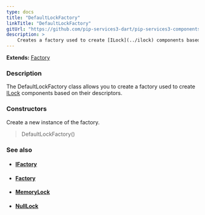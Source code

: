 ```yaml
---
type: docs
title: "DefaultLockFactory"
linkTitle: "DefaultLockFactory"
gitUrl: "https://github.com/pip-services3-dart/pip-services3-components-dart"
description: >
    Creates a factory used to create [ILock](../ilock) components based on their descriptors.
---
```


**Extends:** [Factory](../../build/factory)

### Description

The DefaultLockFactory class allows you to create a factory used to create [ILock](../ilock) components based on their descriptors.

### Constructors
Create a new instance of the factory.

> DefaultLockFactory()


### See also
- #### [IFactory](../../build/ifactory)
- #### [Factory](../../build/factory)
- #### [MemoryLock](../memory_lock)
- #### [NullLock](../null_lock)
